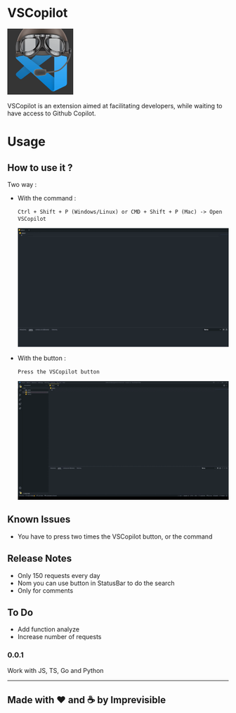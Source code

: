 # VSCopilot
<img src="images/logo.png" width="150" height="150">

VSCopilot is an extension aimed at facilitating developers, while waiting to have access to Github Copilot.

# Usage

## How to use it ?

Two way : 
 - With the command :
    ```
    Ctrl + Shift + P (Windows/Linux) or CMD + Shift + P (Mac) -> Open VSCopilot
    ```
    ![Usage Command](images/usageCommand.gif)

 - With the button :
    ```
    Press the VSCopilot button
    ```    
    ![Usage Button](images/usageButton.gif)


## Known Issues

 - You have to press two times the VSCopilot button, or the command

## Release Notes

 - Only 150 requests every day
 - Nom you can use button in StatusBar to do the search
 - Only for comments

## To Do

 - Add function analyze
 - Increase number of requests

### 0.0.1

Work with JS, TS, Go and Python


-----------------------------------------------------------------------------------------------------------

## Made with ❤️ and ☕ by Imprevisible